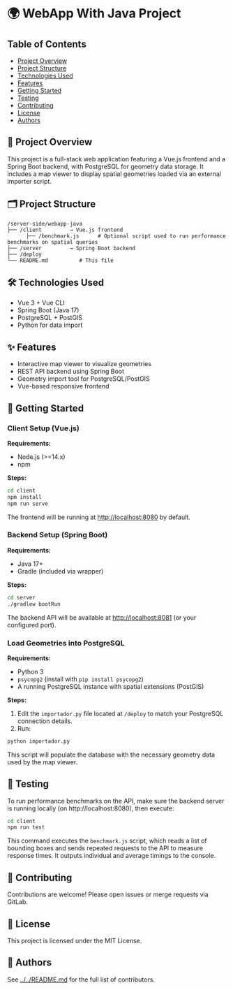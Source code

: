 # 🌍 WebApp With Java Project

## Table of Contents

- [Project Overview](#project-overview)
- [Project Structure](#project-structure)
- [Technologies Used](#technologies-used)
- [Features](#features)
- [Getting Started](#getting-started)
- [Testing](#testing)
- [Contributing](#contributing)
- [License](#license)
- [Authors](#authors)

## 📄 Project Overview

This project is a full-stack web application featuring a Vue.js frontend and a Spring Boot backend, with PostgreSQL for geometry data storage. It includes a map viewer to display spatial geometries loaded via an external importer script.

## 🗂 Project Structure

```
/server-side/webapp-java
├── /client         → Vue.js frontend
      ├── /benchmark.js      # Optional script used to run performance benchmarks on spatial queries
├── /server         → Spring Boot backend
├── /deploy
└── README.md          # This file
```

## 🛠 Technologies Used

- Vue 3 + Vue CLI
- Spring Boot (Java 17)
- PostgreSQL + PostGIS
- Python for data import

## ✨ Features

- Interactive map viewer to visualize geometries
- REST API backend using Spring Boot
- Geometry import tool for PostgreSQL/PostGIS
- Vue-based responsive frontend

## 🚀 Getting Started

### Client Setup (Vue.js)

**Requirements:**  

- Node.js (>=14.x)  
- npm

**Steps:**

```sh
cd client
npm install
npm run serve
```

The frontend will be running at [http://localhost:8080](http://localhost:8080) by default.

### Backend Setup (Spring Boot)

**Requirements:**  

- Java 17+  
- Gradle (included via wrapper)

**Steps:**

```sh
cd server
./gradlew bootRun
```

The backend API will be available at [http://localhost:8081](http://localhost:8081) (or your configured port).

### Load Geometries into PostgreSQL

**Requirements:**  

- Python 3  
- `psycopg2` (install with `pip install psycopg2`)  
- A running PostgreSQL instance with spatial extensions (PostGIS)

**Steps:**

1. Edit the `importador.py` file located at `/deploy` to match your PostgreSQL connection details.
2. Run:

```sh
python importador.py
```

This script will populate the database with the necessary geometry data used by the map viewer.

## 🧪 Testing

To run performance benchmarks on the API, make sure the backend server is running locally (on http://localhost:8080), then execute:

```sh
cd client
npm run test
```

This command executes the `benchmark.js` script, which reads a list of bounding boxes and sends repeated requests to the API to measure response times. It outputs individual and average timings to the console.

## 🤝 Contributing

Contributions are welcome! Please open issues or merge requests via GitLab.

## 📄 License

This project is licensed under the MIT License.

## 👥 Authors

See [../../README.md](../../README.md#authors) for the full list of contributors.
